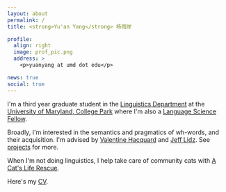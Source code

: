 ```yaml
---
layout: about
permalink: /
title: <strong>Yu'an Yang</strong> 杨雨岸

profile:
  align: right
  image: prof_pic.png
  address: >
    <p>yuanyang at umd dot edu</p>

news: true
social: true
---
```

I'm a third year graduate student in the [Linguistics Department](http://ling.umd.edu/) at the [University of Maryland, College Park](http://www.umd.edu/) where I'm also a [Language Science Fellow](https://languagescience.umd.edu/lsf). 

Broadly, I'm interested in the semantics and pragmatics of wh-words, and their acquisition. I'm advised by [Valentine Hacquard](http://ling.umd.edu/~hacquard/) and [Jeff Lidz](http://ling.umd.edu/~jlidz/). See [projects](/projects/) for more. 

When I'm not doing linguistics, I help take care of community cats with [A Cat's Life Rescue](https://www.acatsliferescue.org).  


Here's my [CV](assets/pdf/cv.pdf).

